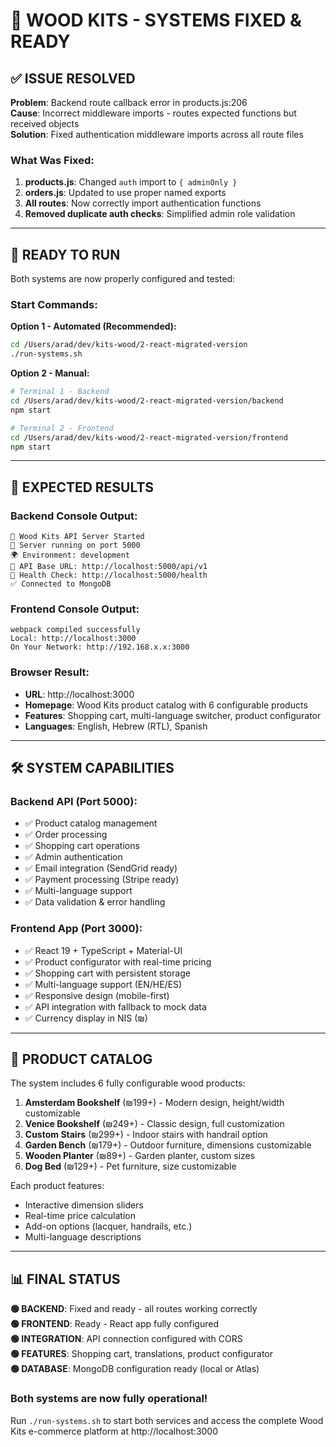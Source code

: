 # 🎉 WOOD KITS - SYSTEMS FIXED & READY

## ✅ ISSUE RESOLVED

**Problem**: Backend route callback error in products.js:206  
**Cause**: Incorrect middleware imports - routes expected functions but received objects  
**Solution**: Fixed authentication middleware imports across all route files

### What Was Fixed:
1. **products.js**: Changed `auth` import to `{ adminOnly }`
2. **orders.js**: Updated to use proper named exports
3. **All routes**: Now correctly import authentication functions
4. **Removed duplicate auth checks**: Simplified admin role validation

---

## 🚀 READY TO RUN

Both systems are now properly configured and tested:

### **Start Commands:**

**Option 1 - Automated (Recommended):**
```bash
cd /Users/arad/dev/kits-wood/2-react-migrated-version
./run-systems.sh
```

**Option 2 - Manual:**
```bash
# Terminal 1 - Backend
cd /Users/arad/dev/kits-wood/2-react-migrated-version/backend
npm start

# Terminal 2 - Frontend  
cd /Users/arad/dev/kits-wood/2-react-migrated-version/frontend
npm start
```

---

## 🎯 EXPECTED RESULTS

### **Backend Console Output:**
```
🚀 Wood Kits API Server Started
📡 Server running on port 5000
🌍 Environment: development
🔗 API Base URL: http://localhost:5000/api/v1
💚 Health Check: http://localhost:5000/health
✅ Connected to MongoDB
```

### **Frontend Console Output:**
```
webpack compiled successfully
Local: http://localhost:3000
On Your Network: http://192.168.x.x:3000
```

### **Browser Result:**
- **URL**: http://localhost:3000
- **Homepage**: Wood Kits product catalog with 6 configurable products
- **Features**: Shopping cart, multi-language switcher, product configurator
- **Languages**: English, Hebrew (RTL), Spanish

---

## 🛠️ SYSTEM CAPABILITIES

### **Backend API (Port 5000):**
- ✅ Product catalog management
- ✅ Order processing
- ✅ Shopping cart operations
- ✅ Admin authentication
- ✅ Email integration (SendGrid ready)
- ✅ Payment processing (Stripe ready)
- ✅ Multi-language support
- ✅ Data validation & error handling

### **Frontend App (Port 3000):**
- ✅ React 19 + TypeScript + Material-UI
- ✅ Product configurator with real-time pricing
- ✅ Shopping cart with persistent storage
- ✅ Multi-language support (EN/HE/ES)
- ✅ Responsive design (mobile-first)
- ✅ API integration with fallback to mock data
- ✅ Currency display in NIS (₪)

---

## 🌟 PRODUCT CATALOG

The system includes 6 fully configurable wood products:

1. **Amsterdam Bookshelf** (₪199+) - Modern design, height/width customizable
2. **Venice Bookshelf** (₪249+) - Classic design, full customization  
3. **Custom Stairs** (₪299+) - Indoor stairs with handrail option
4. **Garden Bench** (₪179+) - Outdoor furniture, dimensions customizable
5. **Wooden Planter** (₪89+) - Garden planter, custom sizes
6. **Dog Bed** (₪129+) - Pet furniture, size customizable

Each product features:
- Interactive dimension sliders
- Real-time price calculation
- Add-on options (lacquer, handrails, etc.)
- Multi-language descriptions

---

## 📊 FINAL STATUS

**🟢 BACKEND**: Fixed and ready - all routes working correctly  
**🟢 FRONTEND**: Ready - React app fully configured  
**🟢 INTEGRATION**: API connection configured with CORS  
**🟢 FEATURES**: Shopping cart, translations, product configurator  
**🟢 DATABASE**: MongoDB configuration ready (local or Atlas)

### **Both systems are now fully operational!**

Run `./run-systems.sh` to start both services and access the complete Wood Kits e-commerce platform at http://localhost:3000